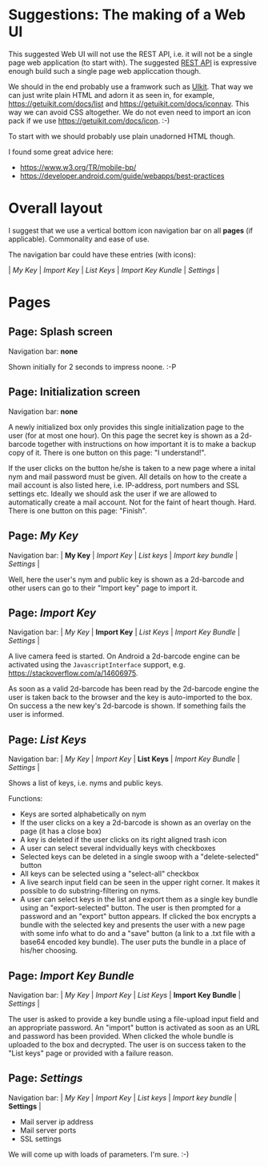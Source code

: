# Suggestions: The making of a Web UI

This suggested Web UI will not use the REST API, i.e. it will not be a single page web application (to start with). The suggested [REST API](../rest/suggestions.md) is expressive enough build such a single page web appliccation though.

We should in the end probably use a framwork such as [UIkit](https://getuikit.com/docs/introduction). That way we can just write plain HTML and adorn it as seen in, for example, https://getuikit.com/docs/list and https://getuikit.com/docs/iconnav. This way we can avoid CSS altogether. We do not even need to import an icon pack if we use https://getuikit.com/docs/icon. :-)

To start with we should probably use plain unadorned HTML though.

I found some great advice here:

* https://www.w3.org/TR/mobile-bp/
* https://developer.android.com/guide/webapps/best-practices

# Overall layout

I suggest that we use a vertical bottom icon navigation bar on all **pages** (if applicable). Commonality and ease of use.

The navigation bar could have these entries (with icons):

| *My Key* | *Import Key* | *List Keys* | *Import Key Kundle* | *Settings* |

# Pages

## Page: Splash screen

Navigation bar: **none**

Shown initially for 2 seconds to impress noone. :-P

## Page: Initialization screen

Navigation bar: **none**

A newly initialized box only provides this single initialization page to the user (for at most one hour). On this page the secret key is shown as a 2d-barcode together with instructions on how important it is to make a backup copy of it. There is one button on this page: "I understand!".

If the user clicks on the button he/she is taken to a new page where a inital nym and mail password must be given. All details on how to the create a mail account is also listed here, i.e. IP-address, port numbers and SSL settings etc. Ideally we should ask the user if we are allowed to automatically create a mail account. Not for the faint of heart though. Hard. There is one button on this page: "Finish".

## Page: *My Key*

Navigation bar: | **My Key** | *Import Key* | *List keys* | *Import key bundle* | *Settings* |

Well, here the user's nym and public key is shown as a 2d-barcode and other users can go to their "Import key" page to import it.

## Page: *Import Key*

Navigation bar: | *My Key* | **Import Key** | *List Keys* | *Import Key Bundle* | *Settings* |

A live camera feed is started. On Android a 2d-barcode engine can be activated using the `JavascriptInterface` support, e.g.
https://stackoverflow.com/a/14606975.

As soon as a valid 2d-barcode has been read by the 2d-barcode engine the user is taken back to the browser and the key is auto-imported to the box. On success a the new key's 2d-barcode is shown. If something fails the user is informed.

## Page: *List Keys*

Navigation bar: | *My Key* | *Import Key* | **List Keys** | *Import Key Bundle* | *Settings* |

Shows a list of keys, i.e. nyms and public keys.

Functions:

* Keys are sorted alphabetically on nym
* If the user clicks on a key a 2d-barcode is shown as an overlay on the page (it has a close box)
* A key is deleted if the user clicks on its right aligned trash icon
* A user can select several indvidually keys with checkboxes
* Selected keys can be deleted in a single swoop with a "delete-selected" button
* All keys can be selected using a "select-all" checkbox
* A live search input field can be seen in the upper right corner. It makes it possible to do substring-filtering on nyms.
* A user can select keys in the list and export them as a single key bundle using an "export-selected" button. The user is then prompted for a password and an "export" button appears. If clicked the box encrypts a bundle with the selected key and presents the user with a new page with some info what to do and a "save" button (a link to a .txt file with a base64 encoded key bundle). The user puts the bundle in a place of his/her choosing.

## Page: *Import Key Bundle*

Navigation bar: | *My Key* | *Import Key* | *List Keys* | **Import Key Bundle** | *Settings* |

The user is asked to provide a key bundle using a file-upload input field and an appropriate password. An "import" button is activated as soon as an URL and password has been provided. When clicked the whole bundle is uploaded to the box and decrypted. The user is on success taken to the "List keys" page or provided with a failure reason.

## Page: *Settings*

Navigation bar: | *My Key* | *Import Key* | *List keys* | *Import key bundle* | **Settings** |

* Mail server ip address
* Mail server ports
* SSL settings

We will come up with loads of parameters. I'm sure. :-)
